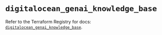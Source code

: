 # `digitalocean_genai_knowledge_base`

Refer to the Terraform Registry for docs: [`digitalocean_genai_knowledge_base`](https://registry.terraform.io/providers/digitalocean/digitalocean/2.62.0/docs/resources/genai_knowledge_base).
